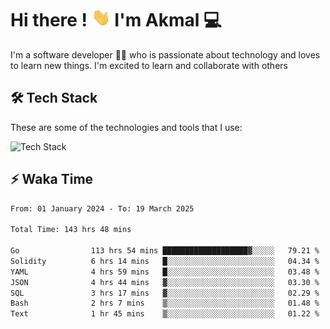 # Hi there ! <img src="https://github.com/ABSphreak/ABSphreak/blob/master/gifs/Hi.gif" width="30"> I'm Akmal  💻

I'm a software developer 👨‍💻 who is passionate about technology and loves to learn new things. I'm excited to learn and collaborate with others

## 🛠️ Tech Stack

These are some of the technologies and tools that I use:

![Tech Stack](https://skillicons.dev/icons?i=typescript,nodejs,javascript,express,nest,sequelize,go,rabbitmq,python,solidity,react,vue,next,nuxtjs,webpack,vite,tailwindcss,bootstrap,css,scss,html,vercel,firebase,heroku,netlify,docker,postgresql,mongodb,redis,mysql,graphql,git,github,gitlab,vscode,figma,postman,pytorch,tensorflow,bash)

## ⚡ Waka Time
<!--START_SECTION:waka-->

```txt
From: 01 January 2024 - To: 19 March 2025

Total Time: 143 hrs 48 mins

Go                113 hrs 54 mins ███████████████████▓░░░░░   79.21 %
Solidity          6 hrs 14 mins   █░░░░░░░░░░░░░░░░░░░░░░░░   04.34 %
YAML              4 hrs 59 mins   █░░░░░░░░░░░░░░░░░░░░░░░░   03.48 %
JSON              4 hrs 44 mins   ▓░░░░░░░░░░░░░░░░░░░░░░░░   03.30 %
SQL               3 hrs 17 mins   ▓░░░░░░░░░░░░░░░░░░░░░░░░   02.29 %
Bash              2 hrs 7 mins    ▒░░░░░░░░░░░░░░░░░░░░░░░░   01.48 %
Text              1 hr 45 mins    ▒░░░░░░░░░░░░░░░░░░░░░░░░   01.22 %
```

<!--END_SECTION:waka-->


